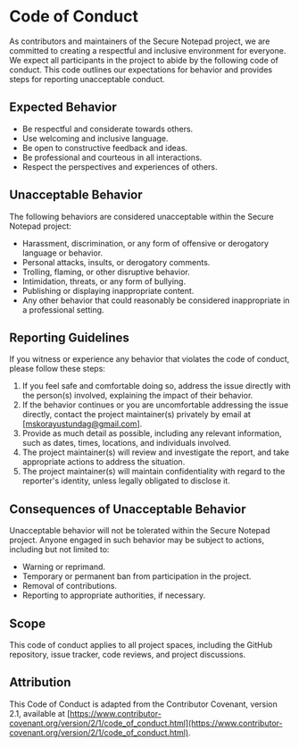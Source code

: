 # Code of Conduct

As contributors and maintainers of the Secure Notepad project, we are committed to creating a respectful and inclusive environment for everyone. We expect all participants in the project to abide by the following code of conduct. This code outlines our expectations for behavior and provides steps for reporting unacceptable conduct.

## Expected Behavior

- Be respectful and considerate towards others.
- Use welcoming and inclusive language.
- Be open to constructive feedback and ideas.
- Be professional and courteous in all interactions.
- Respect the perspectives and experiences of others.

## Unacceptable Behavior

The following behaviors are considered unacceptable within the Secure Notepad project:

- Harassment, discrimination, or any form of offensive or derogatory language or behavior.
- Personal attacks, insults, or derogatory comments.
- Trolling, flaming, or other disruptive behavior.
- Intimidation, threats, or any form of bullying.
- Publishing or displaying inappropriate content.
- Any other behavior that could reasonably be considered inappropriate in a professional setting.

## Reporting Guidelines

If you witness or experience any behavior that violates the code of conduct, please follow these steps:

1. If you feel safe and comfortable doing so, address the issue directly with the person(s) involved, explaining the impact of their behavior.
2. If the behavior continues or you are uncomfortable addressing the issue directly, contact the project maintainer(s) privately by email at [mskorayustundag@gmail.com].
3. Provide as much detail as possible, including any relevant information, such as dates, times, locations, and individuals involved.
4. The project maintainer(s) will review and investigate the report, and take appropriate actions to address the situation.
5. The project maintainer(s) will maintain confidentiality with regard to the reporter's identity, unless legally obligated to disclose it.

## Consequences of Unacceptable Behavior

Unacceptable behavior will not be tolerated within the Secure Notepad project. Anyone engaged in such behavior may be subject to actions, including but not limited to:

- Warning or reprimand.
- Temporary or permanent ban from participation in the project.
- Removal of contributions.
- Reporting to appropriate authorities, if necessary.

## Scope

This code of conduct applies to all project spaces, including the GitHub repository, issue tracker, code reviews, and project discussions.

## Attribution

This Code of Conduct is adapted from the Contributor Covenant, version 2.1, available at [https://www.contributor-covenant.org/version/2/1/code_of_conduct.html](https://www.contributor-covenant.org/version/2/1/code_of_conduct.html).
